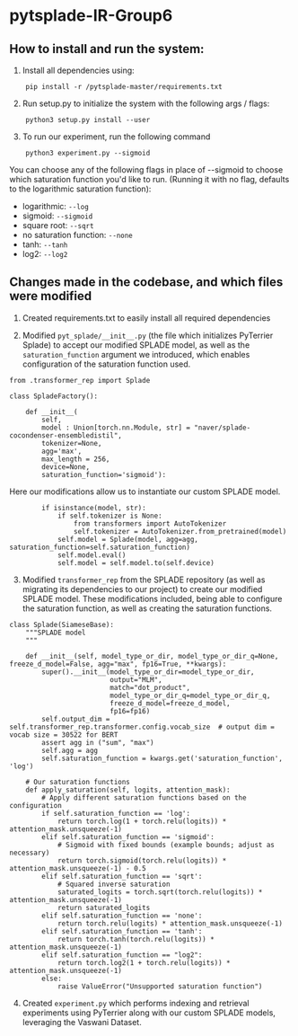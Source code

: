 # pytsplade-IR-Group6

## How to install and run the system:

1. Install all dependencies using:
```
    pip install -r /pytsplade-master/requirements.txt
```
2. Run setup.py to initialize the system with the following args / flags:
```    
    python3 setup.py install --user
```

3. To run our experiment, run the following command
```
    python3 experiment.py --sigmoid
```

You can choose any of the following flags in place of --sigmoid to choose which saturation function you'd like to run. (Running it with no flag, defaults to the logarithmic saturation function):

- logarithmic: `--log`
- sigmoid: `--sigmoid`
- square root: `--sqrt`
- no saturation function: `--none`
- tanh: `--tanh`
- log2: `--log2`

## Changes made in the codebase, and which files were modified 

1. Created requirements.txt to easily install all required dependencies

2. Modified `pyt_splade/__init__.py` (the file which initializes PyTerrier Splade) to accept our modified SPLADE model, as well as the `saturation_function` argument we introduced, which enables configuration of the saturation function used. 

```
from .transformer_rep import Splade

class SpladeFactory():

    def __init__(
        self,
        model : Union[torch.nn.Module, str] = "naver/splade-cocondenser-ensembledistil",
        tokenizer=None,
        agg='max',
        max_length = 256,
        device=None,
        saturation_function='sigmoid'):
```

Here our modifications allow us to instantiate our custom SPLADE model.

```
        if isinstance(model, str):
            if self.tokenizer is None:
                from transformers import AutoTokenizer
                self.tokenizer = AutoTokenizer.from_pretrained(model)
            self.model = Splade(model, agg=agg, saturation_function=self.saturation_function)
            self.model.eval()
            self.model = self.model.to(self.device)
```

3. Modified `transformer_rep` from the SPLADE repository (as well as migrating its dependencies to our project) to create our modified SPLADE model. These modifications included, being able to configure the saturation function, as well as creating the saturation functions. 

```
class Splade(SiameseBase):
    """SPLADE model
    """

    def __init__(self, model_type_or_dir, model_type_or_dir_q=None, freeze_d_model=False, agg="max", fp16=True, **kwargs):
        super().__init__(model_type_or_dir=model_type_or_dir,
                         output="MLM",
                         match="dot_product",
                         model_type_or_dir_q=model_type_or_dir_q,
                         freeze_d_model=freeze_d_model,
                         fp16=fp16)
        self.output_dim = self.transformer_rep.transformer.config.vocab_size  # output dim = vocab size = 30522 for BERT
        assert agg in ("sum", "max")
        self.agg = agg
        self.saturation_function = kwargs.get('saturation_function', 'log')

    # Our saturation functions
    def apply_saturation(self, logits, attention_mask):
        # Apply different saturation functions based on the configuration
        if self.saturation_function == 'log':
            return torch.log(1 + torch.relu(logits)) * attention_mask.unsqueeze(-1)
        elif self.saturation_function == 'sigmoid':
            # Sigmoid with fixed bounds (example bounds; adjust as necessary)
            return torch.sigmoid(torch.relu(logits)) * attention_mask.unsqueeze(-1) - 0.5
        elif self.saturation_function == 'sqrt':
            # Squared inverse saturation
            saturated_logits = torch.sqrt(torch.relu(logits)) * attention_mask.unsqueeze(-1)
            return saturated_logits
        elif self.saturation_function == 'none':
            return torch.relu(logits) * attention_mask.unsqueeze(-1)
        elif self.saturation_function == 'tanh':
            return torch.tanh(torch.relu(logits)) * attention_mask.unsqueeze(-1)
        elif self.saturation_function == "log2":
            return torch.log2(1 + torch.relu(logits)) * attention_mask.unsqueeze(-1)
        else:
            raise ValueError("Unsupported saturation function")
```

4. Created `experiment.py` which performs indexing and retrieval experiments using PyTerrier along with our custom SPLADE models, leveraging the Vaswani Dataset. 